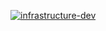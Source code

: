 [![infrastructure-dev](https://github.com/se-trofimov/AntiSpamTelegramBot/actions/workflows/terraform-dev.yaml/badge.svg?branch=dev&event=deployment)](https://github.com/se-trofimov/AntiSpamTelegramBot/actions/workflows/terraform-dev.yaml)
